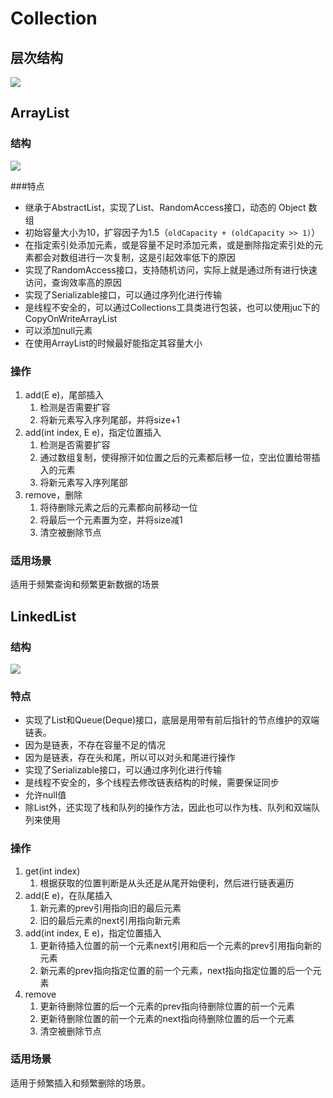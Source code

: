 # Collection

## 层次结构

![](https://xiaozhang-image.oss-cn-shanghai.aliyuncs.com/github/java-summary/java-basic/Java%E5%9F%BA%E7%A1%80%E7%9F%A5%E8%AF%86/%E9%9B%86%E5%90%88/Collections.png)

## ArrayList

### 结构

![](https://xiaozhang-image.oss-cn-shanghai.aliyuncs.com/github/java-summary/java-basic/Java%E5%9F%BA%E7%A1%80%E7%9F%A5%E8%AF%86/%E9%9B%86%E5%90%88/array.png)

###特点

- 继承于AbstractList，实现了List、RandomAccess接口，动态的 Object 数组
- 初始容量大小为10，扩容因子为1.5（`oldCapacity + (oldCapacity >> 1)`）
- 在指定索引处添加元素，或是容量不足时添加元素，或是删除指定索引处的元素都会对数组进行一次复制，这是引起效率低下的原因
- 实现了RandomAccess接口，支持随机访问，实际上就是通过所有进行快速访问，查询效率高的原因
- 实现了Serializable接口，可以通过序列化进行传输
- 是线程不安全的，可以通过Collections工具类进行包装，也可以使用juc下的CopyOnWriteArrayList
- 可以添加null元素
- 在使用ArrayList的时候最好能指定其容量大小

### 操作

1. add(E e)，尾部插入
   1. 检测是否需要扩容
   2. 将新元素写入序列尾部，并将size+1
2. add(int index, E e)，指定位置插入
   1. 检测是否需要扩容
   2. 通过数组复制，使得擦汗如位置之后的元素都后移一位，空出位置给带插入的元素
   3. 将新元素写入序列尾部
3. remove，删除
   1. 将待删除元素之后的元素都向前移动一位
   2. 将最后一个元素置为空，并将size减1
   3. 清空被删除节点

### 适用场景

适用于频繁查询和频繁更新数据的场景

## LinkedList

### 结构

![](https://xiaozhang-image.oss-cn-shanghai.aliyuncs.com/github/java-summary/java-basic/Java%E5%9F%BA%E7%A1%80%E7%9F%A5%E8%AF%86/%E9%9B%86%E5%90%88/linkedlist.png)

### 特点

- 实现了List和Queue(Deque)接口，底层是用带有前后指针的节点维护的双端链表。
- 因为是链表，不存在容量不足的情况
- 因为是链表，存在头和尾，所以可以对头和尾进行操作
- 实现了Serializable接口，可以通过序列化进行传输
- 是线程不安全的，多个线程去修改链表结构的时候，需要保证同步
- 允许null值
- 除List外，还实现了栈和队列的操作方法，因此也可以作为栈、队列和双端队列来使用

### 操作

1. get(int index)
   1. 根据获取的位置判断是从头还是从尾开始便利，然后进行链表遍历
2. add(E e)，在队尾插入
   1. 新元素的prev引用指向旧的最后元素
   2. 旧的最后元素的next引用指向新元素
3. add(int index, E e)，指定位置插入
   1. 更新待插入位置的前一个元素next引用和后一个元素的prev引用指向新的元素
   2. 新元素的prev指向指定位置的前一个元素，next指向指定位置的后一个元素
4. remove
   1. 更新待删除位置的后一个元素的prev指向待删除位置的前一个元素
   2. 更新待删除位置的前一个元素的next指向待删除位置的后一个元素
   3. 清空被删除节点

### 适用场景

适用于频繁插入和频繁删除的场景。
